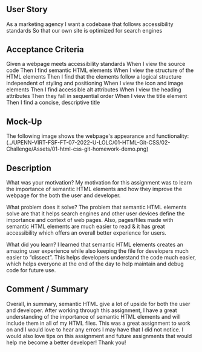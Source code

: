 # <marketing-landing-page>

## User Story

As a marketing agency
I want a codebase that follows accessibility standards
So that our own site is optimized for search engines

## Acceptance Criteria


Given a webpage meets accessibility standards
When I view the source code
Then I find semantic HTML elements
When I view the structure of the HTML elements
Then I find that the elements follow a logical structure independent of styling and positioning
When I view the icon and image elements
Then I find accessible alt attributes
When I view the heading attributes
Then they fall in sequential order
When I view the title element
Then I find a concise, descriptive title

## Mock-Up

The following image shows the webpage's appearance and functionality: (../UPENN-VIRT-FSF-FT-07-2022-U-LOLC/01-HTML-Git-CSS/02-Challenge/Assets/01-html-css-git-homework-demo.png)

## Description

What was your motivation?
	My motivation for this assignment was to learn the importance of semantic HTML elements and how they improve the webpage for the both the user and developer. 

What problem does it solve?
	The problem that semantic HTML elements solve are that it helps search engines and other user devices define the importance and context of web pages. Also, pages/files made with semantic HTML elements are much easier to read & it has great accessibility which offers an overall better experience for users. 

What did you learn?
	I learned that semantic HTML elements creates an amazing user experience while also keeping the file for developers much easier to “dissect”. This helps developers understand the code much easier, which helps everyone at the end of the day to help maintain and debug code for future use. 

## Comment / Summary

 Overall, in summary, semantic HTML give a lot of upside for both the user and developer. After working through this assignment, I have a great understanding of the importance of semantic HTML elements and will include them in all of my HTML files. This was a great assignment to work on and I would love to hear any errors I may have that I did not notice. I would also love tips on this assignment and future assignments that would help me become a better developer! Thank you! 




